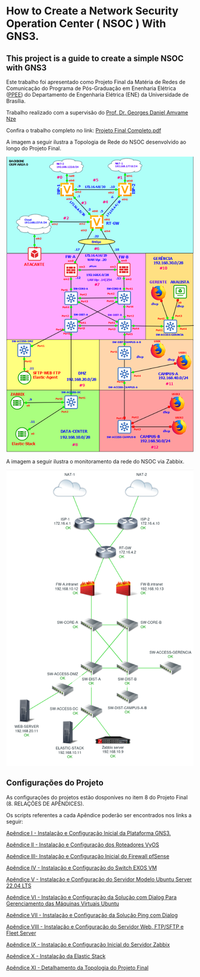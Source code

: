 # How to Create a Network Security Operation Center ( NSOC ) With GNS3.

## This project is a guide to create a simple NSOC with GNS3


Este trabalho foi apresentado como Projeto Final da Matéria de Redes de Comunicação do Programa de Pós-Graduação em Enenharia Elétrica ([PPEE](https://ppee.unb.br/)) do Departamento de Engenharia Elétrica (ENE) da Universidade de Brasília.

Trabalho realizado com a supervisão do [Prof. Dr. Georges Daniel Amvame Nze](https://ppee.unb.br/?page_id=128)

Confira o trabalho completo no link: [Projeto Final Completo.pdf](https://github.com/KeystoneDevBr/NSOC-With-GNS3/blob/main/Projeto-Final-Completo.pdf)


A imagem a seguir ilustra a Topologia de Rede do NSOC desenvolvido ao longo do Projeto Final.

![image](./imgs/topologia.png)


A imagem a seguir ilustra o monitoramento da rede do NSOC via Zabbix.

![image](./imgs/topologia-zabbix.png)


## Configurações do Projeto

As configurações do projetos estão dosponíves no item 8 do Projeto Final (8. RELAÇÕES DE APÊNDICES).

Os scripts referentes a cada Apêndice poderão ser encontrados nos links a seguir: 

[Apêndice I - Instalação e Configuração Inicial da Plataforma GNS3.](./anexos/Apêndice%20I%20-%20Instalação%20e%20Configuração%20Inicial%20da%20Plataforma%20GNS3.pdf)

[Apêndice II - Instalação e Configuração dos Roteadores VyOS](./anexos/Apêndice%20II%20-%20Instalação%20e%20Configuração%20dos%20Roteadores%20VyOS.sh)

[Apêndice III- Instalação e Configuração Inicial do Firewall pfSense](./anexos/Apêndice%20III-%20Instalação%20e%20Configuração%20Inicial%20do%20Firewall%20pfSense.sh)

[Apêndice IV - Instalação e Configuração do Switch EXOS VM](./anexos/Apêndice%20IV%20-%20Instalação%20e%20Configuração%20do%20Switch%20EXOS%20VM.sh)

[Apêndice V - Instalação e Configuração do Servidor Modelo Ubuntu Server 22.04 LTS](./anexos/Apêndice%20V%20-%20Instalação%20e%20Configuração%20do%20Servidor%20Modelo%20Ubuntu%20Server%2022.04%20LTS.sh)

[Apêndice VI - Instalação e Configuração da Solução com Dialog Para Gerenciamento das Máquinas Virtuais Ubuntu](https://github.com/KeystoneDevBr/app_dialog.d)

[Apêndice VII - Instalação e Configuração da Solução Ping com Dialog](https://github.com/KeystoneDevBr/encrypted-ping)

[Apêndice VIII - Instalação e Configuração do Servidor Web, FTP/SFTP e Fleet Server](./anexos/Apêndice%20VIII%20-%20Instalação%20e%20Configuração%20do%20Servidor%20Web,%20FTP%20-%20SFTP%20e%20Fleet%20Server.sh)

[Apêndice IX - Instalação e Configuração Inicial do Servidor Zabbix](./anexos/Apêndice%20IV%20-%20Instalação%20e%20Configuração%20do%20Switch%20EXOS%20VM.sh)

[Apêndice X - Instalação da Elastic Stack]()

[Apêndice XI - Detalhamento da Topologia do Projeto Final]()



